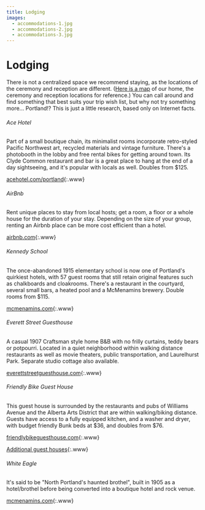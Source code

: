 ```yaml
---
title: Lodging
images:
  - accommodations-1.jpg
  - accommodations-2.jpg
  - accommodations-3.jpg
---
```


# Lodging

There is not a centralized space we recommend staying, as the locations of the
ceremony and reception are different. ([Here is a map](http://goo.gl/PO3PHi)
of our home, the ceremony and reception locations for reference.) You can call
around and find something that best suits your trip wish list, but why not try
something more... Portland!? This is just a little research, based only on
Internet facts.

###### Ace Hotel

Part of a small boutique chain, its minimalist rooms incorporate retro-styled
Pacific Northwest art, recycled materials and vintage furniture. There's a
photobooth in the lobby and free rental bikes for getting around town. Its
Clyde Common restaurant and bar is a great place to hang at the end of a day
sightseeing, and it's popular with locals as well. Doubles from $125.

[acehotel.com/portland](http://www.acehotel.com/portland){:.www}

###### AirBnb

Rent unique places to stay from local hosts; get a room, a floor or a whole
house for the duration of your stay. Depending on the size of your group,
renting an Airbnb place can be more cost efficient than a hotel.

[airbnb.com](https://www.airbnb.com/){:.www}

###### Kennedy School

The once-abandoned 1915 elementary school is now one of Portland's quirkiest
hotels, with 57 guest rooms that still retain original features such as
chalkboards and cloakrooms. There's a restaurant in the courtyard, several
small bars, a heated pool and a McMenamins brewery. Double rooms from $115.

[mcmenamins.com](http://www.mcmenamins.com/427-kennedy-school-home){:.www}

###### Everett Street Guesthouse

A casual 1907 Craftsman style home B&B with no frilly curtains, teddy bears
or potpourri. Located in a quiet neighborhood within walking distance
restaurants as well as movie theaters, public transportation, and Laurelhurst
Park. Separate studio cottage also available.

[everettstreetguesthouse.com](http://www.everettstreetguesthouse.com/){:.www}

###### Friendly Bike Guest House

This guest house is surrounded by the restaurants and pubs of Williams Avenue
and the Alberta Arts District that are within walking/biking distance. Guests
have access to a fully equipped kitchen, and a washer and dryer, with budget
friendly Bunk beds at $36, and doubles from $76.

[friendlybikeguesthouse.com](http://friendlybikeguesthouse.com/){:.www}

[Additional guest houses](http://www.lonelyplanet.com/usa/pacific-northwest/portland/hotels/guesthouses){:.www}

###### White Eagle

It's said to be "North Portland's haunted brothel", built in 1905 as a
hotel/brothel before being converted into a boutique hotel and rock venue.

[mcmenamins.com](http://www.mcmenamins.com/683-white-eagle-hotel-room-rates){:.www}
